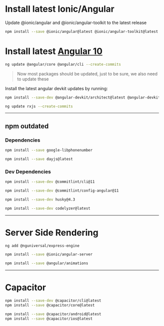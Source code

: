 # Install latest Ionic/Angular
Update @ionic/angular and @ionic/angular-toolkit to the latest release
``` bash
npm install --save @ionic/angular@latest @ionic/angular-toolkit@latest
```

# Install latest [Angular 10](https://update.angular.io/#9.1:10.0l3)
``` bash
ng update @angular/core @angular/cli --create-commits
```

> Now most packages should be updated, just to be sure, we also need to update these 

Install the latest angular devkit updates by running:
``` bash
npm install --save-dev @angular-devkit/architect@latest @angular-devkit/build-angular@latest @angular-devkit/core@latest @angular-devkit/schematics@latest
```

``` bash
ng update rxjs --create-commits
```

---

## npm outdated
### Dependencies
``` bash
npm install --save google-libphonenumber

npm install --save dayjs@latest
```

### Dev Dependencies
``` bash
npm install --save-dev @commitlint/cli@11

npm install --save-dev @commitlint/config-angular@11

npm install --save-dev husky@4.3

npm install --save-dev codelyzer@latest
```

---

# Server Side Rendering
``` bash
ng add @nguniversal/express-engine
```

``` bash
npm install --save @ionic/angular-server
```

<!-- Required by @angular/platform-server (from @ionic/angular-server) -->
``` bash
npm install --save @angular/animations
```

---

# Capacitor
<!-- Need to update to latest version to fix SSR issue -->
``` bash
npm install --save-dev @capacitor/cli@latest
npm install --save @capacitor/core@latest

npm install --save @capacitor/android@latest
npm install --save @capacitor/ios@latest
```
